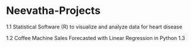 # Neevatha-Projects
1.1 Statistical Software (R) to visualize and analyze data for heart disease 

1.2 Coffee Machine Sales Forecasted with Linear Regression in Python 
1.3
